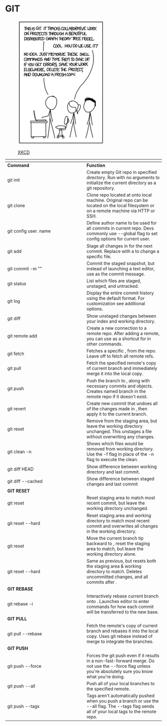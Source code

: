 # GIT

<figure><img src="../.gitbook/assets/Git cartoon (1).png" alt=""><figcaption><p><a href="https://xkcd.com/1597/">XKCD</a></p></figcaption></figure>

<table data-header-hidden><thead><tr><th width="241"></th><th></th></tr></thead><tbody><tr><td><strong>Command</strong></td><td><strong>Function</strong></td></tr><tr><td>git init</td><td>Create empty Git repo in specified directory. Run with no arguments to initialize the current directory as a git repository.</td></tr><tr><td>git clone</td><td>Clone repo located at onto local machine. Original repo can be located on the local filesystem or on a remote machine via HTTP or SSH.</td></tr><tr><td>git config user. name</td><td>Define author name to be used for all commits in current repo. Devs commonly use --global flag to set config options for current user.</td></tr><tr><td>git add</td><td>Stage all changes in for the next commit. Replace with a to change a specific file.</td></tr><tr><td>git commit -m ""</td><td>Commit the staged snapshot, but instead of launching a text editor, use as the commit message.</td></tr><tr><td>git status</td><td>List which files are staged, unstaged, and untracked.</td></tr><tr><td>git log</td><td>Display the entire commit history using the default format. For customization see additional options.</td></tr><tr><td>git diff</td><td>Show unstaged changes between your index and working directory.</td></tr><tr><td>git remote add</td><td>Create a new connection to a remote repo. After adding a remote, you can use as a shortcut for in other commands.</td></tr><tr><td>git fetch</td><td>Fetches a specific , from the repo. Leave off to fetch all remote refs.</td></tr><tr><td>git pull</td><td>Fetch the specified remote's copy of current branch and immediately merge it into the local copy.</td></tr><tr><td>git push</td><td>Push the branch to , along with necessary commits and objects. Creates named branch in the remote repo if it doesn't exist.</td></tr><tr><td>git revert</td><td>Create new commit that undoes all of the changes made in , then apply it to the current branch.</td></tr><tr><td>git reset</td><td>Remove from the staging area, but leave the working directory unchanged. This unstages a file without overwriting any changes.</td></tr><tr><td>git clean -n</td><td>Shows which files would be removed from working directory. Use the -f flag in place of the -n flag to execute the clean.</td></tr><tr><td>git diff HEAD</td><td>Show difference between working directory and last commit.</td></tr><tr><td>git diff --cached</td><td>Show difference between staged changes and last commit</td></tr><tr><td><strong>GIT RESET</strong></td><td></td></tr><tr><td>git reset</td><td>Reset staging area to match most recent commit, but leave the working directory unchanged.</td></tr><tr><td>git reset --hard</td><td>Reset staging area and working directory to match most recent commit and overwrites all changes in the working directory.</td></tr><tr><td>git reset</td><td>Move the current branch tip backward to , reset the staging area to match, but leave the working directory alone.</td></tr><tr><td>git reset --hard</td><td>Same as previous, but resets both the staging area &#x26; working directory to match. Deletes uncommitted changes, and all commits after .</td></tr><tr><td><strong>GIT REBASE</strong></td><td></td></tr><tr><td>git rebase -i</td><td>Interactively rebase current branch onto . Launches editor to enter commands for how each commit will be transferred to the new base.</td></tr><tr><td><strong>GIT PULL</strong></td><td></td></tr><tr><td>git pull --rebase</td><td>Fetch the remote's copy of current branch and rebases it into the local copy. Uses git rebase instead of merge to integrate the branches.</td></tr><tr><td><strong>GIT PUSH</strong></td><td></td></tr><tr><td>git push --force</td><td>Forces the git push even if it results in a non-fast-forward merge. Do not use the --force flag unless you're absolutely sure you know what you're doing.</td></tr><tr><td>git push --all</td><td>Push all of your local branches to the specified remote.</td></tr><tr><td>git push --tags</td><td>Tags aren't automatically pushed when you push a branch or use the --all flag. The --tags flag sends all of your local tags to the remote repo.</td></tr></tbody></table>
